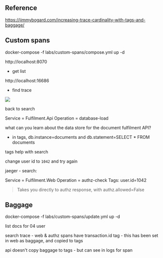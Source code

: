 

## Reference

https://jimmybogard.com/increasing-trace-cardinality-with-tags-and-baggage/

## Custom spans

docker-compose -f labs/custom-spans/compose.yml up -d

http://localhost:8070

- get list

http://localhost:16686

- find trace

![](../img/jaeger-authz-span.png)


back to search

Service = Fulfilment.Api
Operation = database-load

what can you learn about the data store for the document fulfilment API?

- in tags, db.instance=documents and db.statement=SELECT * FROM documents


tags help with search

change user id to `1042` and try again

jaeger - search:

Service = Fulfilment.Web
Operation = authz-check
Tags: user.id=1042

> Takes you directly to authz response, with authz.allowed=False

## Baggage

docker-compose -f labs/custom-spans/update.yml up -d

list docs for 04 user

search trace - web & authz spans have transaction.id tag - this has been set in web as baggage, and copied to tags

api doesn't copy baggage to tags - but can see in logs for span
